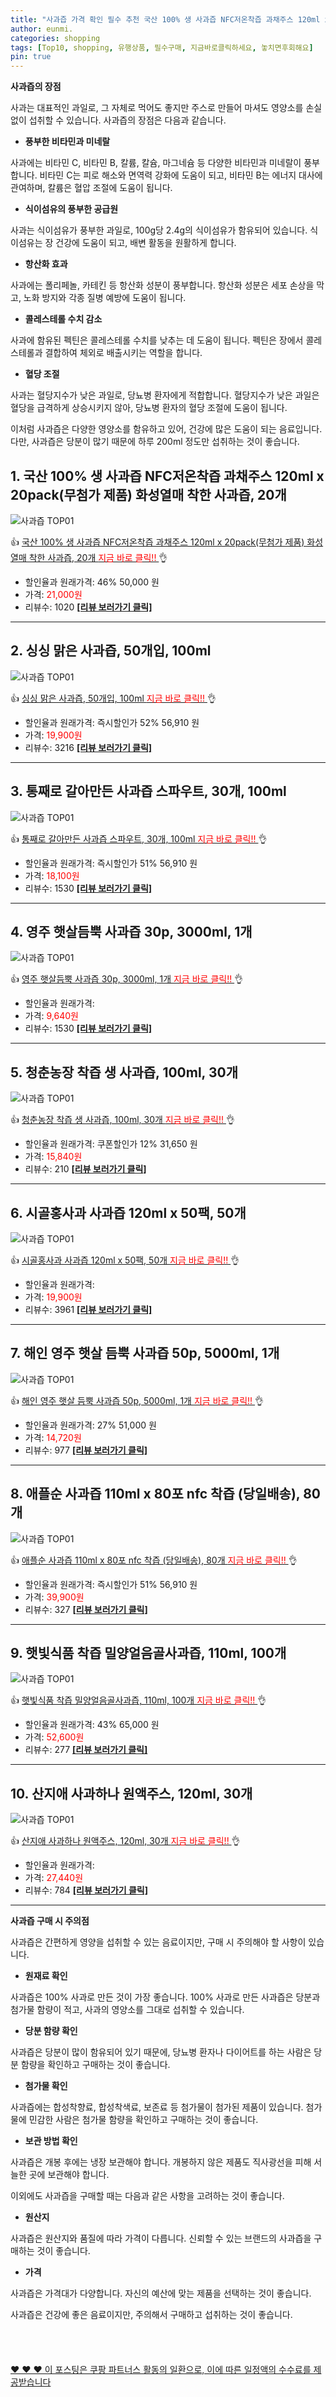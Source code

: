 ```yaml
---
title: "사과즙 가격 확인 필수 추천 국산 100% 생 사과즙 NFC저온착즙 과채주스 120ml x 20pack(무첨가 제품) 화성열매 착한 사과즙, 20개 비교 장점 구매가이드"
author: eunmi.
categories: shopping
tags: [Top10, shopping, 유행상품, 필수구매, 지금바로클릭하세요, 놓치면후회해요]
pin: true
---
```

**사과즙의 장점**

사과는 대표적인 과일로, 그 자체로 먹어도 좋지만 주스로 만들어 마셔도 영양소를 손실 없이 섭취할 수 있습니다. 사과즙의 장점은 다음과 같습니다.

* **풍부한 비타민과 미네랄**

사과에는 비타민 C, 비타민 B, 칼륨, 칼슘, 마그네슘 등 다양한 비타민과 미네랄이 풍부합니다. 비타민 C는 피로 해소와 면역력 강화에 도움이 되고, 비타민 B는 에너지 대사에 관여하며, 칼륨은 혈압 조절에 도움이 됩니다.

* **식이섬유의 풍부한 공급원**

사과는 식이섬유가 풍부한 과일로, 100g당 2.4g의 식이섬유가 함유되어 있습니다. 식이섬유는 장 건강에 도움이 되고, 배변 활동을 원활하게 합니다.

* **항산화 효과**

사과에는 폴리페놀, 카테킨 등 항산화 성분이 풍부합니다. 항산화 성분은 세포 손상을 막고, 노화 방지와 각종 질병 예방에 도움이 됩니다.

* **콜레스테롤 수치 감소**

사과에 함유된 펙틴은 콜레스테롤 수치를 낮추는 데 도움이 됩니다. 펙틴은 장에서 콜레스테롤과 결합하여 체외로 배출시키는 역할을 합니다.

* **혈당 조절**

사과는 혈당지수가 낮은 과일로, 당뇨병 환자에게 적합합니다. 혈당지수가 낮은 과일은 혈당을 급격하게 상승시키지 않아, 당뇨병 환자의 혈당 조절에 도움이 됩니다.

이처럼 사과즙은 다양한 영양소를 함유하고 있어, 건강에 많은 도움이 되는 음료입니다. 다만, 사과즙은 당분이 많기 때문에 하루 200ml 정도만 섭취하는 것이 좋습니다.

   

## 1. 국산 100% 생 사과즙 NFC저온착즙 과채주스 120ml x 20pack(무첨가 제품) 화성열매 착한 사과즙, 20개

![사과즙 TOP01](https://thumbnail8.coupangcdn.com/thumbnails/remote/230x230ex/image/vendor_inventory/39e2/43532caaabe13279792c5e9641024a1e24d388d73995f4833ab62f7d330e.jpg)


👍 [국산 100% 생 사과즙 NFC저온착즙 과채주스 120ml x 20pack(무첨가 제품) 화성열매 착한 사과즙, 20개 <font color=red> 지금 바로 클릭!! </font> ](https://link.coupang.com/re/AFFSDP?lptag=AF3617701&subid=GithubCoopas&pageKey=7644011756&traceid=V0-153&itemId=20319925162&vendorItemId=87405361864) 👌 


- 할인율과 원래가격: 46%  50,000   원
- 가격: <span style='color:red'>21,000원</span>
- 리뷰수: 1020  [**[리뷰 보러가기 클릭]**](https://link.coupang.com/re/AFFSDP?lptag=AF3617701&subid=GithubCoopas&pageKey=7644011756&traceid=V0-153&itemId=20319925162&vendorItemId=87405361864)

---


   

## 2. 싱싱 맑은 사과즙, 50개입, 100ml

![사과즙 TOP01](https://thumbnail7.coupangcdn.com/thumbnails/remote/230x230ex/image/retail/images/3788232227788078-97467744-9639-4cbc-b7f1-ebfcf1c76430.jpg)


👍 [싱싱 맑은 사과즙, 50개입, 100ml <font color=red> 지금 바로 클릭!! </font> ](https://link.coupang.com/re/AFFSDP?lptag=AF3617701&subid=GithubCoopas&pageKey=7284575314&traceid=V0-153&itemId=18605318576&vendorItemId=3152869833) 👌 


- 할인율과 원래가격: 즉시할인가 52%  56,910   원
- 가격: <span style='color:red'>19,900원</span>
- 리뷰수: 3216  [**[리뷰 보러가기 클릭]**](https://link.coupang.com/re/AFFSDP?lptag=AF3617701&subid=GithubCoopas&pageKey=7284575314&traceid=V0-153&itemId=18605318576&vendorItemId=3152869833)

---


   

## 3. 통째로 갈아만든 사과즙 스파우트, 30개, 100ml

![사과즙 TOP01](https://thumbnail8.coupangcdn.com/thumbnails/remote/230x230ex/image/retail/images/1057118757429762-c6bc1e1f-8fb1-40da-816e-c5b0b3a35b33.jpg)


👍 [통째로 갈아만든 사과즙 스파우트, 30개, 100ml <font color=red> 지금 바로 클릭!! </font> ](https://link.coupang.com/re/AFFSDP?lptag=AF3617701&subid=GithubCoopas&pageKey=6398708602&traceid=V0-153&itemId=13673901129&vendorItemId=80925870528) 👌 


- 할인율과 원래가격: 즉시할인가 51%  56,910   원
- 가격: <span style='color:red'>18,100원</span>
- 리뷰수: 1530  [**[리뷰 보러가기 클릭]**](https://link.coupang.com/re/AFFSDP?lptag=AF3617701&subid=GithubCoopas&pageKey=6398708602&traceid=V0-153&itemId=13673901129&vendorItemId=80925870528)

---


   

## 4. 영주 햇살듬뿍 사과즙 30p, 3000ml, 1개

![사과즙 TOP01](https://thumbnail8.coupangcdn.com/thumbnails/remote/230x230ex/image/retail/images/2021/07/21/11/3/dbc5eaa9-a7cb-4219-aa76-f43ea18bcde5.jpg)


👍 [영주 햇살듬뿍 사과즙 30p, 3000ml, 1개 <font color=red> 지금 바로 클릭!! </font> ](https://link.coupang.com/re/AFFSDP?lptag=AF3617701&subid=GithubCoopas&pageKey=5796323692&traceid=V0-153&itemId=10324017402&vendorItemId=77606306785) 👌 


- 할인율과 원래가격: 
- 가격: <span style='color:red'>9,640원</span>
- 리뷰수: 1530  [**[리뷰 보러가기 클릭]**](https://link.coupang.com/re/AFFSDP?lptag=AF3617701&subid=GithubCoopas&pageKey=5796323692&traceid=V0-153&itemId=10324017402&vendorItemId=77606306785)

---


   

## 5. 청춘농장 착즙 생 사과즙, 100ml, 30개

![사과즙 TOP01](https://thumbnail8.coupangcdn.com/thumbnails/remote/230x230ex/image/retail/images/4093553562061176-972c285a-7d27-45e2-9568-29cf08a9836f.jpg)


👍 [청춘농장 착즙 생 사과즙, 100ml, 30개 <font color=red> 지금 바로 클릭!! </font> ](https://link.coupang.com/re/AFFSDP?lptag=AF3617701&subid=GithubCoopas&pageKey=7396272457&traceid=V0-153&itemId=19133389469&vendorItemId=70224162980) 👌 


- 할인율과 원래가격: 쿠폰할인가 12%  31,650   원
- 가격: <span style='color:red'>15,840원</span>
- 리뷰수: 210  [**[리뷰 보러가기 클릭]**](https://link.coupang.com/re/AFFSDP?lptag=AF3617701&subid=GithubCoopas&pageKey=7396272457&traceid=V0-153&itemId=19133389469&vendorItemId=70224162980)

---


   

## 6. 시골홍사과 사과즙 120ml x 50팩, 50개

![사과즙 TOP01](https://thumbnail8.coupangcdn.com/thumbnails/remote/230x230ex/image/vendor_inventory/fb80/5bbd517e70946f0e6ceff651864e7ba0a7de2016273710c81bd31cebad73.jpg)


👍 [시골홍사과 사과즙 120ml x 50팩, 50개 <font color=red> 지금 바로 클릭!! </font> ](https://link.coupang.com/re/AFFSDP?lptag=AF3617701&subid=GithubCoopas&pageKey=2171467033&traceid=V0-153&itemId=3693980862&vendorItemId=78901530100) 👌 


- 할인율과 원래가격: 
- 가격: <span style='color:red'>19,900원</span>
- 리뷰수: 3961  [**[리뷰 보러가기 클릭]**](https://link.coupang.com/re/AFFSDP?lptag=AF3617701&subid=GithubCoopas&pageKey=2171467033&traceid=V0-153&itemId=3693980862&vendorItemId=78901530100)

---


   

## 7. 해인 영주 햇살 듬뿍 사과즙 50p, 5000ml, 1개

![사과즙 TOP01](https://thumbnail9.coupangcdn.com/thumbnails/remote/230x230ex/image/retail/images/2021/07/06/14/1/6dd3063c-42a8-40b4-8adb-ee97acdb57a0.jpg)


👍 [해인 영주 햇살 듬뿍 사과즙 50p, 5000ml, 1개 <font color=red> 지금 바로 클릭!! </font> ](https://link.coupang.com/re/AFFSDP?lptag=AF3617701&subid=GithubCoopas&pageKey=5796323692&traceid=V0-153&itemId=9926972655&vendorItemId=77210249779) 👌 


- 할인율과 원래가격: 27%  51,000   원
- 가격: <span style='color:red'>14,720원</span>
- 리뷰수: 977  [**[리뷰 보러가기 클릭]**](https://link.coupang.com/re/AFFSDP?lptag=AF3617701&subid=GithubCoopas&pageKey=5796323692&traceid=V0-153&itemId=9926972655&vendorItemId=77210249779)

---


   

## 8. 애플순 사과즙 110ml x 80포 nfc 착즙 (당일배송), 80개

![사과즙 TOP01](https://thumbnail6.coupangcdn.com/thumbnails/remote/230x230ex/image/vendor_inventory/3e1c/f1b95975c7048849a9ac727896bb1103ec9997956b25a0f8e7d9395aff25.jpg)


👍 [애플순 사과즙 110ml x 80포 nfc 착즙 (당일배송), 80개 <font color=red> 지금 바로 클릭!! </font> ](https://link.coupang.com/re/AFFSDP?lptag=AF3617701&subid=GithubCoopas&pageKey=6528155094&traceid=V0-153&itemId=14488739199&vendorItemId=73314333589) 👌 


- 할인율과 원래가격: 즉시할인가 51%  56,910   원
- 가격: <span style='color:red'>39,900원</span>
- 리뷰수: 327  [**[리뷰 보러가기 클릭]**](https://link.coupang.com/re/AFFSDP?lptag=AF3617701&subid=GithubCoopas&pageKey=6528155094&traceid=V0-153&itemId=14488739199&vendorItemId=73314333589)

---


   

## 9. 햇빛식품 착즙 밀양얼음골사과즙, 110ml, 100개

![사과즙 TOP01](https://thumbnail8.coupangcdn.com/thumbnails/remote/230x230ex/image/vendor_inventory/d04f/5da1f864a0413089441c60cc049fa2190051faf0b2b75e294890d1421642.jpg)


👍 [햇빛식품 착즙 밀양얼음골사과즙, 110ml, 100개 <font color=red> 지금 바로 클릭!! </font> ](https://link.coupang.com/re/AFFSDP?lptag=AF3617701&subid=GithubCoopas&pageKey=1918960787&traceid=V0-153&itemId=18928165331&vendorItemId=3264074591) 👌 


- 할인율과 원래가격: 43%  65,000   원
- 가격: <span style='color:red'>52,600원</span>
- 리뷰수: 277  [**[리뷰 보러가기 클릭]**](https://link.coupang.com/re/AFFSDP?lptag=AF3617701&subid=GithubCoopas&pageKey=1918960787&traceid=V0-153&itemId=18928165331&vendorItemId=3264074591)

---


   

## 10. 산지애 사과하나 원액주스, 120ml, 30개

![사과즙 TOP01](https://thumbnail9.coupangcdn.com/thumbnails/remote/230x230ex/image/retail/images/2020/04/14/16/1/73e1611f-0c4f-4005-ae64-dd60a8eb257c.jpg)


👍 [산지애 사과하나 원액주스, 120ml, 30개 <font color=red> 지금 바로 클릭!! </font> ](https://link.coupang.com/re/AFFSDP?lptag=AF3617701&subid=GithubCoopas&pageKey=1469674667&traceid=V0-153&itemId=2526725267&vendorItemId=82388647016) 👌 


- 할인율과 원래가격: 
- 가격: <span style='color:red'>27,440원</span>
- 리뷰수: 784  [**[리뷰 보러가기 클릭]**](https://link.coupang.com/re/AFFSDP?lptag=AF3617701&subid=GithubCoopas&pageKey=1469674667&traceid=V0-153&itemId=2526725267&vendorItemId=82388647016)

---
**사과즙 구매 시 주의점**

사과즙은 간편하게 영양을 섭취할 수 있는 음료이지만, 구매 시 주의해야 할 사항이 있습니다.

* **원재료 확인**

사과즙은 100% 사과로 만든 것이 가장 좋습니다. 100% 사과로 만든 사과즙은 당분과 첨가물 함량이 적고, 사과의 영양소를 그대로 섭취할 수 있습니다.

* **당분 함량 확인**

사과즙은 당분이 많이 함유되어 있기 때문에, 당뇨병 환자나 다이어트를 하는 사람은 당분 함량을 확인하고 구매하는 것이 좋습니다.

* **첨가물 확인**

사과즙에는 합성착향료, 합성착색료, 보존료 등 첨가물이 첨가된 제품이 있습니다. 첨가물에 민감한 사람은 첨가물 함량을 확인하고 구매하는 것이 좋습니다.

* **보관 방법 확인**

사과즙은 개봉 후에는 냉장 보관해야 합니다. 개봉하지 않은 제품도 직사광선을 피해 서늘한 곳에 보관해야 합니다.

이외에도 사과즙을 구매할 때는 다음과 같은 사항을 고려하는 것이 좋습니다.

* **원산지**

사과즙은 원산지와 품질에 따라 가격이 다릅니다. 신뢰할 수 있는 브랜드의 사과즙을 구매하는 것이 좋습니다.

* **가격**

사과즙은 가격대가 다양합니다. 자신의 예산에 맞는 제품을 선택하는 것이 좋습니다.

사과즙은 건강에 좋은 음료이지만, 주의해서 구매하고 섭취하는 것이 좋습니다.<br><br><br><br><br> [ ❤ ❤ ❤ 이 포스팅은 쿠팡 파트너스 활동의 일환으로, 이에 따른 일정액의 수수료를 제공받습니다](https://link.coupang.com/a/bcEFyh)